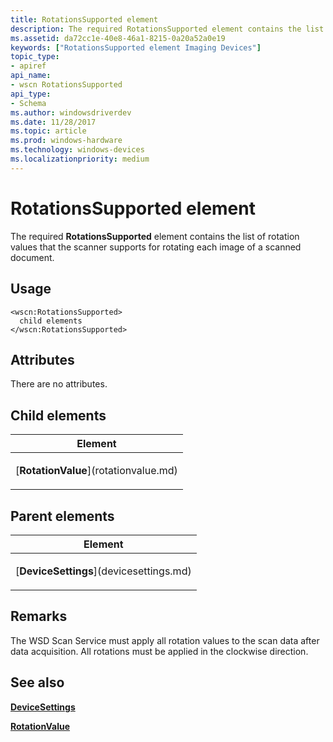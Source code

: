 ```yaml
---
title: RotationsSupported element
description: The required RotationsSupported element contains the list of rotation values that the scanner supports for rotating each image of a scanned document.
ms.assetid: da72cc1e-40e8-46a1-8215-0a20a52a0e19
keywords: ["RotationsSupported element Imaging Devices"]
topic_type:
- apiref
api_name:
- wscn RotationsSupported
api_type:
- Schema
ms.author: windowsdriverdev
ms.date: 11/28/2017
ms.topic: article
ms.prod: windows-hardware
ms.technology: windows-devices
ms.localizationpriority: medium
---
```


# RotationsSupported element


The required **RotationsSupported** element contains the list of rotation values that the scanner supports for rotating each image of a scanned document.

Usage
-----

``` syntax
<wscn:RotationsSupported>
  child elements
</wscn:RotationsSupported>
```

Attributes
----------

There are no attributes.

## Child elements


<table>
<colgroup>
<col width="100%" />
</colgroup>
<thead>
<tr class="header">
<th>Element</th>
</tr>
</thead>
<tbody>
<tr class="odd">
<td><p>[<strong>RotationValue</strong>](rotationvalue.md)</p></td>
</tr>
</tbody>
</table>

## Parent elements


<table>
<colgroup>
<col width="100%" />
</colgroup>
<thead>
<tr class="header">
<th>Element</th>
</tr>
</thead>
<tbody>
<tr class="odd">
<td><p>[<strong>DeviceSettings</strong>](devicesettings.md)</p></td>
</tr>
</tbody>
</table>

Remarks
-------

The WSD Scan Service must apply all rotation values to the scan data after data acquisition. All rotations must be applied in the clockwise direction.

## <span id="see_also"></span>See also


[**DeviceSettings**](devicesettings.md)

[**RotationValue**](rotationvalue.md)

 

 






